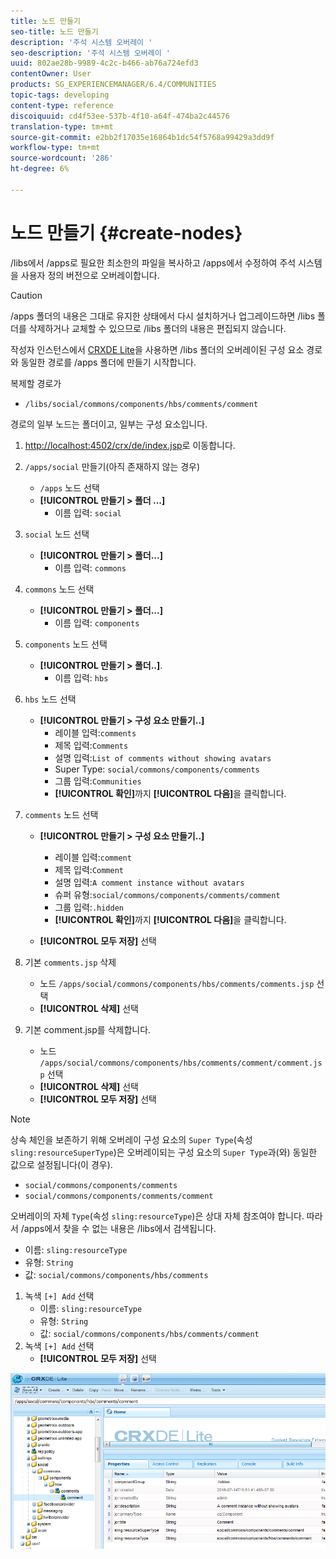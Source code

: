 ```yaml
---
title: 노드 만들기
seo-title: 노드 만들기
description: '주석 시스템 오버레이 '
seo-description: '주석 시스템 오버레이 '
uuid: 802ae28b-9989-4c2c-b466-ab76a724efd3
contentOwner: User
products: SG_EXPERIENCEMANAGER/6.4/COMMUNITIES
topic-tags: developing
content-type: reference
discoiquuid: cd4f53ee-537b-4f10-a64f-474ba2c44576
translation-type: tm+mt
source-git-commit: e2bb2f17035e16864b1dc54f5768a99429a3dd9f
workflow-type: tm+mt
source-wordcount: '286'
ht-degree: 6%

---
```



# 노드 만들기 {#create-nodes}

/libs에서 /apps로 필요한 최소한의 파일을 복사하고 /apps에서 수정하여 주석 시스템을 사용자 정의 버전으로 오버레이합니다.

>[!CAUTION]
>
>/apps 폴더의 내용은 그대로 유지한 상태에서 다시 설치하거나 업그레이드하면 /libs 폴더를 삭제하거나 교체할 수 있으므로 /libs 폴더의 내용은 편집되지 않습니다.

작성자 인스턴스에서 [CRXDE Lite](../../help/sites-developing/developing-with-crxde-lite.md)을 사용하면 /libs 폴더의 오버레이된 구성 요소 경로와 동일한 경로를 /apps 폴더에 만들기 시작합니다.

복제할 경로가

* `/libs/social/commons/components/hbs/comments/comment`

경로의 일부 노드는 폴더이고, 일부는 구성 요소입니다.

1. [http://localhost:4502/crx/de/index.jsp](http://localhost:4502/crx/de/index.jsp)로 이동합니다.
1. `/apps/social` 만들기(아직 존재하지 않는 경우)
   * `/apps` 노드 선택
   * **[!UICONTROL 만들기 > 폴더 ...]**
      * 이름 입력: `social`
1. `social` 노드 선택
   * **[!UICONTROL 만들기 > 폴더...]**
      * 이름 입력: `commons`
1. `commons` 노드 선택
   * **[!UICONTROL 만들기 > 폴더...]**
      * 이름 입력: `components`
1. `components` 노드 선택
   * **[!UICONTROL 만들기 > 폴더..]**.
      * 이름 입력: `hbs`
1. `hbs` 노드 선택
   * **[!UICONTROL 만들기 > 구성 요소 만들기..]**
      * 레이블 입력:`comments`
      * 제목 입력:`Comments`
      * 설명 입력:`List of comments without showing avatars`
      * Super Type: `social/commons/components/comments`
      * 그룹 입력:`Communities`
      * **[!UICONTROL 확인]**&#x200B;까지 **[!UICONTROL 다음]**&#x200B;을 클릭합니다.
1. `comments` 노드 선택

   * **[!UICONTROL 만들기 > 구성 요소 만들기..]**

      * 레이블 입력:`comment`
      * 제목 입력:`Comment`
      * 설명 입력:`A comment instance without avatars`
      * 슈퍼 유형:`social/commons/components/comments/comment`
      * 그룹 입력:`.hidden`
      * **[!UICONTROL 확인]**&#x200B;까지 **[!UICONTROL 다음]**&#x200B;을 클릭합니다.
   * **[!UICONTROL 모두 저장]** 선택
1. 기본 `comments.jsp` 삭제
   * 노드 `/apps/social/commons/components/hbs/comments/comments.jsp` 선택
   * **[!UICONTROL 삭제]** 선택
1. 기본 comment.jsp를 삭제합니다.
   * 노드 `/apps/social/commons/components/hbs/comments/comment/comment.jsp` 선택
   * **[!UICONTROL 삭제]** 선택
   * **[!UICONTROL 모두 저장]** 선택

>[!NOTE]
>
>상속 체인을 보존하기 위해 오버레이 구성 요소의 `Super Type`(속성 `sling:resourceSuperType`)은 오버레이되는 구성 요소의 `Super Type`과(와) 동일한 값으로 설정됩니다(이 경우).
>
>* `social/commons/components/comments`
>* `social/commons/components/comments/comment`

>



오버레이의 자체 `Type`(속성 `sling:resourceType`)은 상대 자체 참조여야 합니다. 따라서 /apps에서 찾을 수 없는 내용은 /libs에서 검색됩니다.
* 이름: `sling:resourceType`
* 유형: `String`
* 값: `social/commons/components/hbs/comments`

1. 녹색 `[+] Add` 선택
   * 이름: `sling:resourceType`
   * 유형: `String`
   * 값: `social/commons/components/hbs/comments/comment`
1. 녹색 `[+] Add` 선택
   * **[!UICONTROL 모두 저장]** 선택

![chlimage_1-4](assets/chlimage_1-4.png)

